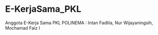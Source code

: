 # E-KerjaSama_PKL
Anggota E-Kerja Sama PKL POLINEMA : Intan Fadlila, Nur Wijayaningsih, Mochamad Faiz I
